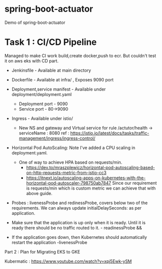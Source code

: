 # spring-boot-actuator
Demo of spring-boot-actuator


# Task 1 :  CI/CD Pipeline

Managed to make CI work build,create docker,push to ecr. But couldn't test it on aws eks with CD part.

 - Jenkinsfile - Available at main directory

 - Dockerfile -  Available at infra/  , Exposes 9090 port

 - Deployment,service manifest - Available under deployment/deployment.yaml
    - Deployment port - 9090
    - Service port - 80->9090

 - Ingress - Available under istio/
   - New NS and gateway and Virtual service for rule /actutor/health -> serviceName : 8080
   ref : https://istio.io/latest/docs/tasks/traffic-management/ingress/ingress-control/

 - Horizontal Pod AutoScaling: Note I've added a CPU scaling in deployment.yaml. 
   - One of way to achieve HPA based on requests/min.
     - https://dev.to/mraszplewicz/horizontal-pod-autoscaling-based-on-http-requests-metric-from-istio-cc3
     - https://itnext.io/autoscaling-apps-on-kubernetes-with-the-horizontal-pod-autoscaler-798750ab7847
   Since our requirement is requests/min which is custom metric we can achieve that with above guide.

 - Probes : livenessProbe and redinessProbe, covers below two of the requirements. We can always update initialDelaySeconds: as per application.
 	
 - Make sure that the application is up only when it is ready. Until it is ready there should be no traffic routed to it. - readinessProbe
&&	
 - If the application goes down, then Kubernetes should automatically restart the application -livenessProbe


Part 2 : 
 Plan for Migrating EKS to GKE 

 Kubermatic : https://www.youtube.com/watch?v=xpj5Ewk-ySM
